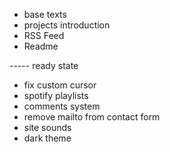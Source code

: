 - base texts
- projects introduction
- RSS Feed
- Readme

----- ready state

- fix custom cursor
- spotify playlists
- comments system
- remove mailto from contact form
- site sounds
- dark theme
